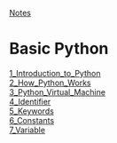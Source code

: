 [Notes](https://musarafhossain.github.io/Python-Notes/)

# Basic Python

[1_Introduction_to_Python](https://github.com/musarafhossain/Python-Notes/tree/main/1_Introduction_to_Python)
<br>
[2_How_Python_Works](https://github.com/musarafhossain/Python-Notes/tree/main/2_How_Python_Works)
<br>
[3_Python_Virtual_Machine](https://github.com/musarafhossain/Python-Notes/tree/main/3_Python_Virtual_Machine)
<br>
[4_Identifier](https://github.com/musarafhossain/Python-Notes/tree/main/4_Identifier)
<br>
[5_Keywords](https://github.com/musarafhossain/Python-Notes/tree/main/5_Keywords)
<br>
[6_Constants](https://github.com/musarafhossain/Python-Notes/tree/main/6_Constants)
<br>
[7_Variable](https://github.com/musarafhossain/Python-Notes/tree/main/7_Variable)